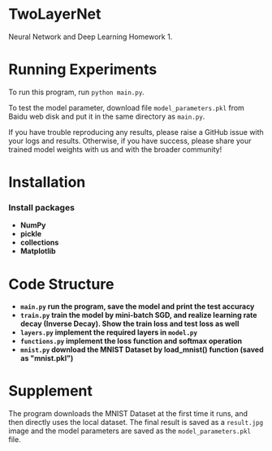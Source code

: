 # TwoLayerNet
Neural Network and Deep Learning Homework 1.

# Running Experiments
To run this program, run ```python main.py```. 

To test the model parameter, download file ```model_parameters.pkl``` from Baidu web disk and put it in the same directory as ```main.py```.

If you have trouble reproducing any results, please raise a GitHub issue with your logs and results. Otherwise, if you have success, please share your trained model weights with us and with the broader community!

# Installation
### Install packages
* **NumPy**
* **pickle**
* **collections**
* **Matplotlib**

# Code Structure
* **```main.py``` run the program, save the model and print the test accuracy**
* **```train.py``` train the model by mini-batch SGD, and realize learning rate decay (Inverse Decay). Show the train loss and test loss as well**
* **```layers.py``` implement the required layers in ```model.py```**
* **```functions.py``` implement the loss function and softmax operation**
* **```mnist.py``` download the MNIST Dataset by load_mnist() function (saved as "mnist.pkl")**

# Supplement
The program downloads the MNIST Dataset at the first time it runs, and then directly uses the local dataset. The final result is saved as a ```result.jpg``` image and the model parameters are saved as the ```model_parameters.pkl``` file.
